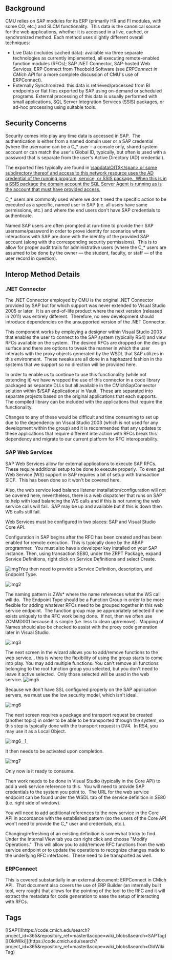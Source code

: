 ## Background

CMU relies on SAP modules for its ERP (primarily HR and FI modules, with some CO, etc.) and SLCM functionality.  This data is the canonical source for the web applications, whether it is accessed in a live, cached, or synchronized method. Each method uses slightly different overall techniques:

*   Live Data (includes cached data): available via three separate technologies as currently implemented, all executing remote-enabled function modules (RFCs); SAP .NET Connector, SAP-hosted Web Services, ERP Connect from Theobold Software (see _ERPConnect in CMich API_ for a more complete discussion of CMU's use of ERPConnect).
*   Externally Synchronized: this data is retrieved/processed from BI endpoints or flat files exported by SAP using on-demand or scheduled programs. External processing of this data is usually performed with small applications, SQL Server Integration Services (SSIS) packages, or ad-hoc processing using suitable tools.

## Security Concerns

Security comes into play any time data is accessed in SAP.  The authentication is either from a named domain user or a SAP credential (where the username can be a C_* user – a console only, shared system account or can match the user's Global ID, typically, but often is used with a password that is separate from the user's Active Directory (AD) credential).

The exported files typically are found in <span style="text-decoration: underline;">\\sapdata\OIT$\</span> or some subdirectory thereof and access to this network resource uses the AD credential of the running program, service, or SSIS package.  When this is in a SSIS package the domain account the SQL Server Agent is running as is the account that must have provided access.

C_* users are commonly used where we don't need the specific action to be executed as a specific, named user in SAP (i.e. all users have same permissions, etc.) and where the end users don't have SAP credentials to authenticate.

Named SAP users are often prompted at run-time to provide their SAP username/password in order to prove identity for scenarios where interactions with SAP are done with the identity of the provided SAP account (along with the corresponding security permissions).  This is to allow for proper audit trails for administrative users (where the C_* users are assumed to be done by the owner — the student, faculty, or staff — of the user record in question).

## Interop Method Details

### .NET Connector

The .NET Connector employed by CMU is the original .NET Connector provided by SAP but for which support was never extended to Visual Studio 2005 or later.  It is an end-of-life product where the next version (released in 2011) was entirely different.  Therefore, no new development should introduce dependencies on the unsupported version of the .NET Connector.

This component works by employing a designer within Visual Studio 2003 that enables the user to connect to the SAP system (typically RS4) and view RFCs available on the system.  The desired RFCs are dropped on the design surface and there are options to tweak the manner in which the user interacts with the proxy objects generated by the WSDL that SAP utilizes in this environment.  These tweaks are all done in a haphazard fashion in the systems that we support so no direction will be provided here.

In order to enable us to continue to use this functionality (while not extending it) we have wrapped the use of this connector in a code library packaged as separate DLLs but all available in the CMichSapConnector solution within $/SAP Applications/ in Vault.  These are separated into separate projects based on the original applications that each supports.  The compiled library can be included with the applications that require the functionality.

Changes to any of these would be difficult and time consuming to set up due to the dependency on Visual Studio 2003 (which is not used for any development within the group) and it is recommended that any updates to these applications that require different interaction with RFCs break this dependency and migrate to our current platform for RFC interoperability.

### SAP Web Services

SAP Web Services allow for external applications to execute SAP RFCs.  These require additional setup to be done to execute properly.  To even get Web Service (WS) support in SAP requires a bit of setup with transaction SICF.  This has been done so it won't be covered here.

Also, the web service load balance listener installation/configuration will not be covered here, nevertheless, there is a web dispatcher that runs on SAP to help with load balancing the WS calls and if this is not running the web service calls will fail.  SAP may be up and available but if this is down then WS calls still fail.

Web Services must be configured in two places: SAP and Visual Studio Core API.

Configuration in SAP begins after the RFC has been created and has been enabled for remote execution.  This is typically done by the ABAP programmer.  You must also have a developer key installed on your SAP instance. Then, using transaction SE80, under the ZRPT Package, expand Service Definitions, right click on Service Definitions and select Create.

![img1](/uploads/0bb35ecdc8a148a691e0f310f948bef8/img1.png)You then need to provide a Service Definition, description, and Endpoint Type.

![img2](/uploads/955c3deb3ee7f4e16831cd5dc629ca58/img2.png)

The naming pattern is ZWs* where the name references what the WS call will do.  The Endpoint Type should be a Function Group in order to be more flexible for adding whatever RFCs need to be grouped together in this web service endpoint.  The function group may be appropriately selected if one exists uniquely to the RFC work being done.  If not, then we often use ZCMMD001 because it is simple (i.e. less to clean up/remove).  Mapping of Names should also be checked to assist with the proxy code generation later in Visual Studio.

![img3](/uploads/4eb4f83ca5546e1eca5ed470d5bfbef7/img3.png)

The next screen in the wizard allows you to add/remove functions to the web service… this is where the flexibility of using the group starts to come into play. You may add multiple functions. You can't remove all functions belonging to the root function group you selected, but you don't need to leave it active selected.  Only those selected will be used in the web service.
![img5](/uploads/a3b0885fc6d9bd4f97f120a0610ffefa/img5.png)

Because we don't have SSL configured properly on the SAP application servers, we must use the low security model, which isn't ideal.

![img6](/uploads/e923390762a1ee7ef3a28a31c2dba589/img6.png)

The next screen requires a package and transport request be created (another topic) in order to be able to be transported through the system, so this step is typically done with the transport request in DV4.  In RS4, you may use it as a Local Object.

![img6__1_](/uploads/d2d3889eab547e4540c02af300b56256/img6__1_.png)

It then needs to be activated upon completion.

![img7](/uploads/267e0ae0ab0689c9bd1a55fb8ef2e7fc/img7.png)

Only now is it ready to consume.

Then work needs to be done in Visual Studio (typically in the Core API) to add a web service reference to this.  You will need to provide SAP credentials to the system you point to.  The URL for the web service endpoint can be found under the WSDL tab of the service definition in SE80 (i.e. right side of window).

You will need to add additional references to the new service in the Core API in accordance with the established pattern (so the users of the Core API won't need to provide the C_* user and credentials, etc.).

Changing/refreshing of an existing definition is somewhat tricky to find.  Under the Internal View tab you can right click and choose "Modify Operations."  This will allow you to add/remove RFC functions from the web service endpoint or to update the operations to recognize changes made to the underlying RFC interfaces.  These need to be transported as well.

### ERPConnect

This is covered substantially in an external document: ERPConnect in CMich API.  That document also covers the use of ERP Builder (an internally built tool, very rough) that allows for the pointing of the tool to the RFC and it will extract the metadata for code generation to ease the setup of interacting with RFCs.

<h2>Tags</h2>
[[SAP]](https://code.cmich.edu/search?project_id=365&repository_ref=master&scope=wiki_blobs&search=SAPTag)
[[OldWiki]](https://code.cmich.edu/search?project_id=365&repository_ref=master&scope=wiki_blobs&search=OldWikiTag)
